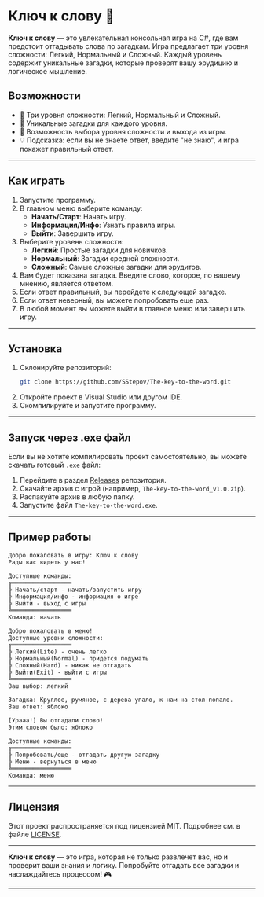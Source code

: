 # Ключ к слову 🧩

**Ключ к слову** — это увлекательная консольная игра на C#, где вам предстоит отгадывать слова по загадкам. Игра предлагает три уровня сложности: Легкий, Нормальный и Сложный. Каждый уровень содержит уникальные загадки, которые проверят вашу эрудицию и логическое мышление.


## Возможности
- 🎲 Три уровня сложности: Легкий, Нормальный и Сложный.
- 🧠 Уникальные загадки для каждого уровня.
- 🔄 Возможность выбора уровня сложности и выхода из игры.
- 💡 Подсказка: если вы не знаете ответ, введите "не знаю", и игра покажет правильный ответ.

---

## Как играть
1. Запустите программу.
2. В главном меню выберите команду:
   - **Начать/Старт**: Начать игру.
   - **Информация/Инфо**: Узнать правила игры.
   - **Выйти**: Завершить игру.
3. Выберите уровень сложности:
   - **Легкий**: Простые загадки для новичков.
   - **Нормальный**: Загадки средней сложности.
   - **Сложный**: Самые сложные загадки для эрудитов.
4. Вам будет показана загадка. Введите слово, которое, по вашему мнению, является ответом.
5. Если ответ правильный, вы перейдете к следующей загадке.
6. Если ответ неверный, вы можете попробовать еще раз.
7. В любой момент вы можете выйти в главное меню или завершить игру.

---

## Установка
1. Склонируйте репозиторий:
   ```bash
   git clone https://github.com/SStepov/The-key-to-the-word.git
   ```
2. Откройте проект в Visual Studio или другом IDE.
3. Скомпилируйте и запустите программу.

---

## Запуск через .exe файл
Если вы не хотите компилировать проект самостоятельно, вы можете скачать готовый `.exe` файл:
1. Перейдите в раздел [Releases](https://github.com/SStepov/The-key-to-the-word/releases) репозитория.
2. Скачайте архив с игрой (например, `The-key-to-the-word_v1.0.zip`).
3. Распакуйте архив в любую папку.
4. Запустите файл `The-key-to-the-word.exe`.

---

## Пример работы
```
Добро пожаловать в игру: Ключ к слову
Рады вас видеть у нас!

Доступные команды:
╔═════════════════
╠ Начать/старт - начать/запустить игру
╠ Информация/инфо - информация о игре
╠ Выйти - выход с игры
╚═════════════════
Команда: начать

Добро пожаловать в меню!
Доступные уровни сложности:
╔═════════════════
╠ Легкий(Lite) - очень легко
╠ Нормальный(Normal) - придется подумать
╠ Сложный(Hard) - никак не отгадать
╠ Выйти(Exit) - выйти с игры
╚═════════════════
Ваш выбор: легкий

Загадка: Круглое, румяное, с дерева упало, к нам на стол попало.
Ваш ответ: яблоко

[Урааа!] Вы отгадали слово!
Этим словом было: яблоко

Доступные команды:
╔═════════════════
╠ Попробовать/еще - отгадать другую загадку
╠ Меню - вернуться в меню
╚═════════════════
Команда: меню
```

---

## Лицензия
Этот проект распространяется под лицензией MIT. Подробнее см. в файле [LICENSE](LICENSE).

---

**Ключ к слову** — это игра, которая не только развлечет вас, но и проверит ваши знания и логику. Попробуйте отгадать все загадки и наслаждайтесь процессом! 🎮

---
